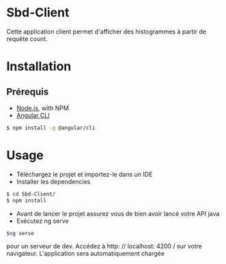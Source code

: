 # Sbd-Client

Cette application client permet d'afficher des histogrammes à partir de requête count.

# Installation 

## Prérequis
 -  [Node.js](https://nodejs.org), with NPM
 - [Angular CLI](https://cli.angular.io/)
 
 ```sh
 $ npm install -g @angular/cli
 ```
# Usage

 - Téléchargez le projet et importez-le dans un IDE
 - Installer les  dependencies
 
 ```sh
 $ cd Sbd-Client/
 $ npm install
 ```
 - Avant de lancer le projet assurez vous de bien avoir lancé votre API java
 - Exécutez ng serve 
 
  ```sh
  $ng serve 
  ``` 
 pour un serveur de dev. Accédez à http: // localhost: 4200 / sur votre navigateur. L'application sera automatiquement chargée
 

